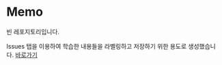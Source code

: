 # Memo

빈 레포지토리입니다.

Issues 탭을 이용하여 학습한 내용들을 라벨링하고 저장하기 위한 용도로 생성했습니다. [바로가기](https://github.com/gincheong/Memo/issues)
